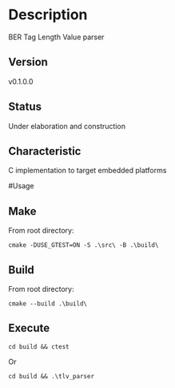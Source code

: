 # Description
BER Tag Length Value parser

## Version
v0.1.0.0

## Status
Under elaboration and construction

## Characteristic
C implementation to target embedded platforms

#Usage

## Make
From root directory:
```
cmake -DUSE_GTEST=ON -S .\src\ -B .\build\
```

## Build
From root directory:
```
cmake --build .\build\
```

## Execute
```
cd build && ctest
```

Or

```
cd build && .\tlv_parser
```

